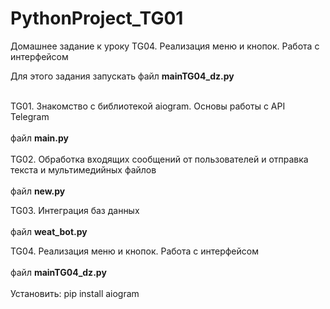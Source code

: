# PythonProject_TG01

Домашнее задание к уроку TG04. Реализация меню и кнопок. Работа с интерфейсом

Для этого задания запускать файл __mainTG04_dz.py__
<br>
<br>

TG01. Знакомство с библиотекой aiogram. Основы работы с API Telegram
<br><br>файл __main.py__ <br><br>
TG02. Обработка входящих сообщений от пользователей и отправка текста и мультимедийных файлов
<br><br>файл __new.py__

TG03. Интеграция баз данных
<br><br>файл __weat_bot.py__ 

TG04. Реализация меню и кнопок. Работа с интерфейсом
<br><br>файл __mainTG04_dz.py__
<br><br>
Установить:
pip install aiogram

